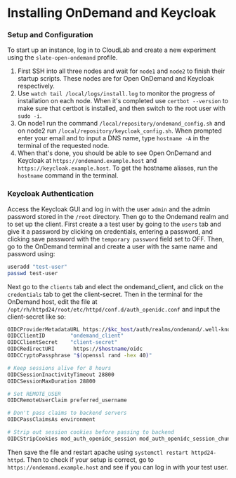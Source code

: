 # Installing OnDemand and Keycloak 

### Setup and Configuration

To start up an instance, log in to CloudLab and create a new experiment using the `slate-open-ondemand` profile.

1. First SSH into all three nodes and wait for `node1` and `node2` to finish their startup scripts. These nodes are for Open OnDemand and Keycloak respectively.
2. Use `watch tail /local/logs/install.log` to monitor the progress of installation on each node. When it's completed use `certbot --version` to make sure that certbot is installed, and then switch to the root user with `sudo -i`.
3. On node1 run the command `/local/repository/ondemand_config.sh` and on node2 run `/local/repository/keycloak_config.sh`. When prompted enter your email and to input a DNS name, type `hostname -A` in the terminal of the requested node.
4.   When that's done, you should be able to see Open OnDemand and Keycloak at `https://ondemand.example.host` and `https://keycloak.example.host`. To get the hostname aliases, run the `hostname` command in the terminal.

### Keycloak Authentication

Access the Keycloak GUI and log in with the user `admin` and the admin password stored in the `/root` directory. Then go to the Ondemand realm and to set up the client. First create a a test user by going to the `users` tab and give it a password by clicking on credentials, entering a password, and clicking save password with the `temporary password` field set to OFF. Then, go to the OnDemand terminal and create a user with the same name and password using:

```bash
useradd "test-user"
passwd test-user
```

Next go to the `clients` tab and elect the ondemand_client, and click on the `credentials` tab to get the client-secret. Then in the terminal for the OnDemand host, edit the file at `/opt/rh/httpd24/root/etc/httpd/conf.d/auth_openidc.conf` and input the client-secret like so:

```bash
OIDCProviderMetadataURL https://$kc_host/auth/realms/ondemand/.well-known/openid-configuration
OIDCClientID        "ondemand_client"
OIDCClientSecret    "client-secret"
OIDCRedirectURI      https://$hostname/oidc
OIDCCryptoPassphrase "$(openssl rand -hex 40)"

# Keep sessions alive for 8 hours
OIDCSessionInactivityTimeout 28800
OIDCSessionMaxDuration 28800

# Set REMOTE_USER
OIDCRemoteUserClaim preferred_username

# Don't pass claims to backend servers
OIDCPassClaimsAs environment

# Strip out session cookies before passing to backend
OIDCStripCookies mod_auth_openidc_session mod_auth_openidc_session_chunks mod_auth_openidc_session_0 mod_auth_openidc_session_1
```

Then save the file and restart apache using `systemctl restart httpd24-httpd`. Then to check if your setup is correct, go to `https://ondemand.example.host` and see if you can log in with your test user.
